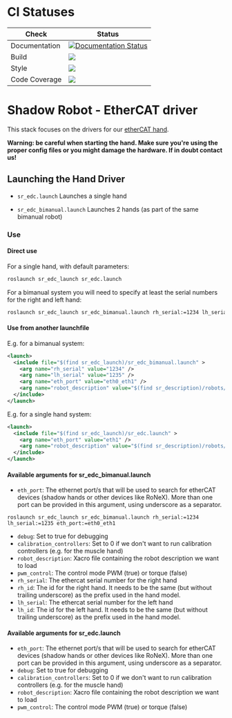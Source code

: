 # CI Statuses

Check | Status
---|---
Documentation|[![Documentation Status](https://readthedocs.org/projects/shadow-robot-ethercat-driver/badge/?version=latest)](http://shadow-robot-ethercat-driver.readthedocs.org)
Build|[<img src="https://codebuild.eu-west-2.amazonaws.com/badges?uuid=eyJlbmNyeXB0ZWREYXRhIjoiQlF4cnNJUkdRNFZIbWphY1pOQ2swVjUwelRYN3hETEc2dzA3OExCVVN5c0RpMWNMVGRxZ054ZGNiSzh0R1Qxd2NldEllbFFMeFVoekd4bkZxNEZ3NWdBPSIsIml2UGFyYW1ldGVyU3BlYyI6IkRFQnFmSWQ0L0ZpTXp4OE4iLCJtYXRlcmlhbFNldFNlcmlhbCI6MX0%3D&branch=melodic-devel"/>](https://eu-west-2.console.aws.amazon.com/codesuite/codebuild/projects/auto_sr-ros-interface-ethercat_melodic-devel_install_check/)
Style|[<img src="https://codebuild.eu-west-2.amazonaws.com/badges?uuid=eyJlbmNyeXB0ZWREYXRhIjoidXZ5SjBFYVlvNEVmMGVZQkQ2YTJjSFR0TWZydkMvU2IzTTdBdTRnNzFXNm12Tm5EaHZvUytacXZYV2tRTkhGSVREMzZ3U3RUNnAvTzlkdFBLZ3YzYVN3PSIsIml2UGFyYW1ldGVyU3BlYyI6Im4yL3BhejRiUWVvVVJraDEiLCJtYXRlcmlhbFNldFNlcmlhbCI6MX0%3D&branch=melodic-devel"/>](https://eu-west-2.console.aws.amazon.com/codesuite/codebuild/projects/auto_sr-ros-interface-ethercat_melodic-devel_style_check/)
Code Coverage|[<img src="https://codebuild.eu-west-2.amazonaws.com/badges?uuid=eyJlbmNyeXB0ZWREYXRhIjoiQWxKVTBZOWs2NU51ZHQ4allweWE3YXZBdHhmNWVqMjJXaEpSTVdPUjZuVjlmNnQvWGp2cjlBUnlRM2E5ZkFGQitLRTlMNVNnc2Y0cVBVRHRTRVZWSmVnPSIsIml2UGFyYW1ldGVyU3BlYyI6IjNJM3BCVkFacE5uMkNNMEYiLCJtYXRlcmlhbFNldFNlcmlhbCI6MX0%3D&branch=melodic-devel"/>](https://eu-west-2.console.aws.amazon.com/codesuite/codebuild/projects/auto_sr-ros-interface-ethercat_melodic-devel_code_coverage/)

# Shadow Robot - EtherCAT driver

This stack focuses on the drivers for our [etherCAT hand](http://www.shadowrobot.com/products/).

**Warning: be careful when starting the hand. Make sure you're using the proper config files or you might damage the hardware. If in doubt contact us!**

## Launching the Hand Driver

- `sr_edc.launch` Launches a single hand

- `sr_edc_bimanual.launch` Launches 2 hands (as part of the same bimanual robot)


### Use

#### Direct use

For a single hand, with default parameters:

```bash
roslaunch sr_edc_launch sr_edc.launch
```

For a bimanual system you will need to specify at least the serial numbers for the right and left hand:

```bash
roslaunch sr_edc_launch sr_edc_bimanual.launch rh_serial:=1234 lh_serial:=1235
```

#### Use from another launchfile

E.g. for a bimanual system:

```xml
<launch>
  <include file="$(find sr_edc_launch)/sr_edc_bimanual.launch" >
    <arg name="rh_serial" value="1234" />
    <arg name="lh_serial" value="1235" />
    <arg name="eth_port" value="eth0_eth1" />
    <arg name="robot_description" value="$(find sr_description)/robots/bimanual_shadowhand_motor.urdf.xacro" />
  </include>
</launch>
```

E.g. for a single hand system:

```xml
<launch>
  <include file="$(find sr_edc_launch)/sr_edc.launch" >
    <arg name="eth_port" value="eth1" />
    <arg name="robot_description" value="$(find sr_description)/robots/shadowhand_motor_biotac.urdf.xacro" />
  </include>
</launch>
```

#### Available arguments for sr_edc_bimanual.launch

- `eth_port`: The ethernet port/s that will be used to search for etherCAT devices (shadow hands or other devices like RoNeX). More than one port can be provided in this argument, using underscore as a separator.

```
roslaunch sr_edc_launch sr_edc_bimanual.launch rh_serial:=1234 lh_serial:=1235 eth_port:=eth0_eth1
```

- `debug`: Set to true for debugging
- `calibration_controllers`: Set to 0 if we don't want to run calibration controllers (e.g. for the muscle hand)
- `robot_description`: Xacro file containing the robot description we want to load
- `pwm_control`: The control mode PWM (true) or torque (false)
- `rh_serial`: The ethercat serial number for the right hand
- `rh_id`: The id for the right hand. It needs to be the same (but without trailing underscore) as the prefix used in the hand model.
- `lh_serial`: The ethercat serial number for the left hand
- `lh_id`: The id for the left hand. It needs to be the same (but without trailing underscore) as the prefix used in the hand model.

#### Available arguments for sr_edc.launch

- `eth_port`: The ethernet port/s that will be used to search for etherCAT devices (shadow hands or other devices like RoNeX). More than one port can be provided in this argument, using underscore as a separator.
- `debug`: Set to true for debugging
- `calibration_controllers`: Set to 0 if we don't want to run calibration controllers (e.g. for the muscle hand)
- `robot_description`: Xacro file containing the robot description we want to load
- `pwm_control`: The control mode PWM (true) or torque (false)
